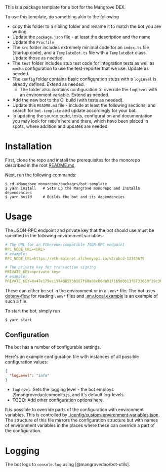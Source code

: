 This is a package template for a bot for the Mangrove DEX.

To use this template, do something akin to the following

- copy this folder to a sibling folder and rename it to match the bot you are writing.
- Update the `package.json` file - at least the description and the name
- Update the `Procfile`
- The `src` folder includes extremely minimal code for an `index.ts` file (startup code), and a `TemplateBot.ts` file with a `TemplateBot` class. Update those as needed.
- The `test` folder includes stub test code for integration tests as well as `mocha` configuration to use the test-reporter that we use. Update as needed.
- The `config` folder contains basic configuration stubs with a `logLevel` is already defined. Extend as needed.
  - The folder also contains configuration to override the `logLevel` with an environment variable. Extend as needed.
- Add the new bot to the CI build (with tests as needed).
- Update this `README.md` file - include at least the following sections, and search for `bot-template` and update accordingly for your bot.
- In updating the source code, tests, configuration and documentation you may look for `TODO`'s here and there, which have been placed in spots, where addition and updates are needed.

# Installation

First, clone the repo and install the prerequisites for the monorepo described in the root [README.md](../../README.md).

Next, run the following commands:

```shell
$ cd <Mangrove monorepo>/packages/bot-template
$ yarn install   # Sets up the Mangrove monorepo and installs dependencies
$ yarn build     # Builds the bot and its dependencies
```

# Usage

The JSON-RPC endpoint and private key that the bot should use must be specified in the following environment variables:

```yaml
# The URL for an Ethereum-compatible JSON-RPC endpoint
RPC_NODE_URL=<URL>
# example:
RPC_NODE_URL=https://eth-mainnet.alchemyapi.io/v2/abcd-12345679

# The private key for transaction signing
PRIVATE_KEY=<private key>
# example:
PRIVATE_KEY=0x47e179ec197488593b187f80a00eb0da91f1b9d0b13f8733639f19c30a34926a
```

These can either be set in the environment or in a `.env*` file. The bot uses [dotenv-flow](https://github.com/kerimdzhanov/dotenv-flow) for reading `.env*` files and [.env.local.example](.env.local.example) is an example of such a file.

To start the bot, simply run

```shell
$ yarn start
```

## Configuration

The bot has a number of configurable settings.

Here's an example configuration file with instances of all possible configuration values:

```json
{
  "logLevel": "info"
}
```

- `logLevel`: Sets the logging level - the bot employs @mangrovedao/comonlib.js, and it's default log-levels.
- TODO: Add other configuration options here.

It is possible to override parts of the configuration with environment variables. This is controlled by [./config/custom-environment-variables.json](./config/custom-environment-variables.json). The structure of this file mirrors the configuration structure but with names of environment variables in the places where these can override a part of the configuration.

# Logging

The bot logs to `console.log` using [@mangrovedao/bot-utils].
